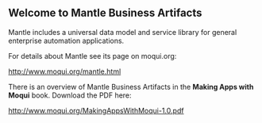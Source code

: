 
## Welcome to Mantle Business Artifacts

Mantle includes a universal data model and service library for general enterprise automation applications.

For details about Mantle see its page on moqui.org:

<http://www.moqui.org/mantle.html>

There is an overview of Mantle Business Artifacts in the **Making Apps with Moqui** book. Download the PDF here:

<http://www.moqui.org/MakingAppsWithMoqui-1.0.pdf>

